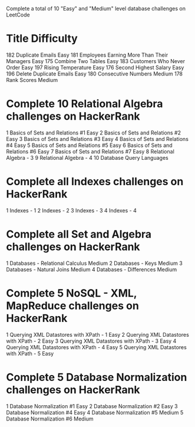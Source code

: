 Complete a total of 10 "Easy" and "Medium" level database challenges on LeetCode

#	  Title			                                  Difficulty	 
182	Duplicate Emails  		                      Easy
181	Employees Earning More Than Their Managers  Easy
175	Combine Two Tables  		 	                  Easy
183	Customers Who Never Order	                  Easy
197	Rising Temperature  		 	                  Easy
176	Second Highest Salary  		  	              Easy
196	Delete Duplicate Emails  	    	            Easy
180	Consecutive Numbers  	    	                Medium
178	Rank Scores  	    	                        Medium

# Complete 10 Relational Algebra challenges on HackerRank
1   Basics of Sets and Relations #1             Easy
2   Basics of Sets and Relations #2             Easy
3   Basics of Sets and Relations #3             Easy
4   Basics of Sets and Relations #4             Easy
5   Basics of Sets and Relations #5             Easy
6   Basics of Sets and Relations #6             Easy
7   Basics of Sets and Relations #7             Easy
8   Relational Algebra - 3
9   Relational Algebra - 4
10  Database Query Languages

# Complete all Indexes challenges on HackerRank
1 Indexes - 1
2 Indexes - 2
3 Indexes - 3
4 Indexes - 4

# Complete all Set and Algebra challenges on HackerRank
1  Databases - Relational Calculus              Medium
2  Databases - Keys                             Medium
3  Databases - Natural Joins                    Medium
4  Databases - Differences                      Medium

# Complete 5 NoSQL - XML, MapReduce challenges on HackerRank
1  Querying XML Datastores with XPath - 1       Easy
2  Querying XML Datastores with XPath - 2       Easy
3  Querying XML Datastores with XPath - 3       Easy
4  Querying XML Datastores with XPath - 4       Easy
5  Querying XML Datastores with XPath - 5       Easy

# Complete 5 Database Normalization challenges on HackerRank
1  Database Normalization #1                    Easy
2  Database Normalization #2                    Easy 
3  Database Normalization #4                    Easy
4  Database Normalization #5                    Medium
5  Database Normalization #6                    Medium
